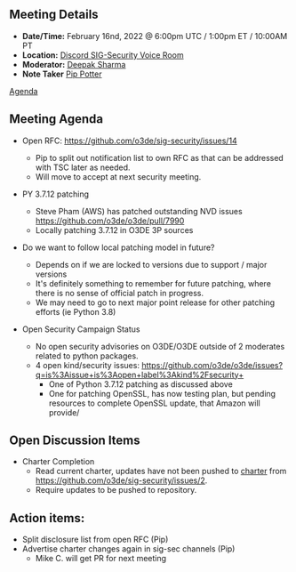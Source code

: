 ## Meeting Details

- **Date/Time:** February 16nd, 2022 @ 6:00pm UTC / 1:00pm ET / 10:00AM PT
- **Location:** [Discord SIG-Security Voice Room](https://discord.gg/FDA3s4FBD2)
- **Moderator:** [Deepak Sharma](https://github.com/dshmz)
- **Note Taker** [Pip Potter](https://github.com/lmnr-pip)

[Agenda](https://github.com/o3de/sig-security/issues/21)

## Meeting Agenda

* Open RFC: https://github.com/o3de/sig-security/issues/14
    * Pip to split out notification list to own RFC as that can be addressed with TSC later as needed.
    * Will move to accept at next security meeting.
  
* PY 3.7.12 patching 
    * Steve Pham (AWS) has patched outstanding NVD issues https://github.com/o3de/o3de/pull/7990
    * Locally patching 3.7.12 in O3DE 3P sources

* Do we want to follow local patching model in future? 
    * Depends on if we are locked to versions due to support / major versions
    * It's definitely something to remember for future patching, where there is no sense of official patch in progress. 
    * We may need to go to next major point release for other patching efforts (ie Python 3.8)
    
* Open Security Campaign Status
    * No open security advisories on O3DE/O3DE outside of 2 moderates related to python packages.
    * 4 open kind/security issues: https://github.com/o3de/o3de/issues?q=is%3Aissue+is%3Aopen+label%3Akind%2Fsecurity+
        * One of Python 3.7.12 patching as discussed above 
        * One for patching OpenSSL, has now testing plan, but pending resources to complete OpenSSL update, that Amazon will provide/

## Open Discussion Items
* Charter Completion
   * Read current charter, updates have not been pushed to [charter](https://github.com/o3de/sig-security/blob/main/governance/SIG%20Security%20Charter.md) from https://github.com/o3de/sig-security/issues/2.
   * Require updates to be pushed to repository.
  
## Action items: 
* Split disclosure list from open RFC (Pip)
* Advertise charter changes again in sig-sec channels (Pip)
    * Mike C. will get PR for next meeting